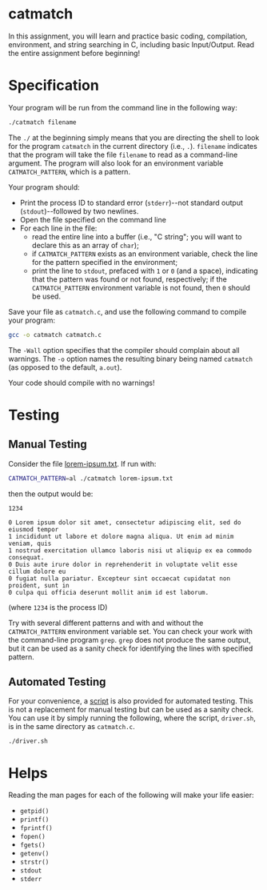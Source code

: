 # catmatch

In this assignment, you will learn and practice basic coding, compilation,
environment, and string searching in C, including basic Input/Output.  Read the
entire assignment before beginning!


# Specification

Your program will be run from the command line in the following way:

```bash
./catmatch filename
```

The `./` at the beginning simply means that you are directing the shell to look
for the program `catmatch` in the current directory (i.e., `.`).  `filename`
indicates that the program will take the file `filename` to read as a
command-line argument.  The program will also look for an environment variable
`CATMATCH_PATTERN`, which is a pattern.

Your program should:

- Print the process ID to standard error (`stderr`)--not standard output
  (`stdout`)--followed by two newlines.
- Open the file specified on the command line
- For each line in the file:
  - read the entire line into a buffer (i.e., "C string"; you will want to
    declare this as an array of `char`);
  - if `CATMATCH_PATTERN` exists as an environment variable, check the line for
    the pattern specified in the environment;
  - print the line to `stdout`, prefaced with `1` or `0` (and a space),
    indicating that the pattern was found or not found, respectively; if the
    `CATMATCH_PATTERN` environment variable is not found, then `0` should be used.

Save your file as `catmatch.c`, and use the following command to compile your
program:

```bash
gcc -o catmatch catmatch.c
```

The `-Wall` option specifies that the compiler should complain about all
warnings.  The `-o` option names the resulting binary being named `catmatch`
(as opposed to the default, `a.out`).

Your code should compile with no warnings!


# Testing


## Manual Testing

Consider the file [lorem-ipsum.txt](lorem-ipsum.txt).  If run with:

```bash
CATMATCH_PATTERN=al ./catmatch lorem-ipsum.txt
```

then the output would be:

```
1234

0 Lorem ipsum dolor sit amet, consectetur adipiscing elit, sed do eiusmod tempor
1 incididunt ut labore et dolore magna aliqua. Ut enim ad minim veniam, quis
1 nostrud exercitation ullamco laboris nisi ut aliquip ex ea commodo consequat.
0 Duis aute irure dolor in reprehenderit in voluptate velit esse cillum dolore eu
0 fugiat nulla pariatur. Excepteur sint occaecat cupidatat non proident, sunt in
0 culpa qui officia deserunt mollit anim id est laborum.
```

(where `1234` is the process ID)

Try with several different patterns and with and without the `CATMATCH_PATTERN`
environment variable set.  You can check your work with the command-line
program `grep`.  `grep` does not produce the same output, but it can be used as
a sanity check for identifying the lines with specified pattern.


## Automated Testing

For your convenience, a [script](driver.sh) is also provided for automated
testing.  This is not a replacement for manual testing but can be used as a
sanity check.  You can use it by simply running the following, where the
script, `driver.sh`, is in the same directory as `catmatch.c`.

```
./driver.sh
```


# Helps

Reading the man pages for each of the following will make your life easier:

 - `getpid()`
 - `printf()`
 - `fprintf()`
 - `fopen()`
 - `fgets()`
 - `getenv()`
 - `strstr()`
 - `stdout`
 - `stderr`
